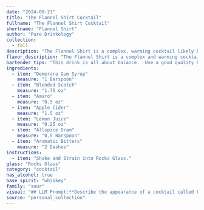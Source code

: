 ```yaml
---
date: "2024-09-23"
title: "The Flannel Shirt Cocktail"
fullname: "The Flannel Shirt Cocktail"
shortname: "Flannel Shirt"
author: "Pure Drinkology"
collection:
  - fall
description: "The Flannel Shirt is a complex, warming cocktail likely born from the Old Fashioned family. Its base of blended Scotch and Demerara syrup nods to classic whisky cocktails, while the addition of apple cider, Amaro, and spice notes creates a modern twist, perfect for fall. "
flavor_description: "The Flannel Shirt is a complex and warming cocktail. The Demerara gum syrup adds a touch of sweetness and caramel, while the blended Scotch contributes smoky and peaty notes. The Amaro provides a bitter herbal backbone, balanced by the tartness of the apple cider and lemon juice. Allspice dram and aromatic bitters round out the flavor profile with warming spices and a hint of citrus.  This cocktail is rich, comforting, and perfect for a chilly evening. "
bartender_tips: "This drink is all about balance.  Use a good quality blended scotch, and don't be afraid to let the Amaro shine through.  A touch of Demerara gum syrup sweetens it up nicely, but don't go overboard.  The apple cider adds a welcome complexity, so use a good quality one.  Shake hard with ice to chill it down and get the flavors melding.  Garnish with an apple slice or cinnamon stick for a final touch. "
ingredients:
  - item: "Demerara Gum Syrup"
    measure: "1 Barspoon"
  - item: "Blended Scotch"
    measure: "1.75 oz"
  - item: "Amaro"
    measure: "0.5 oz"
  - item: "Apple Cider"
    measure: "1.5 oz"
  - item: "Lemon Juice"
    measure: "0.25 oz"
  - item: "Allspice Dram"
    measure: "0.5 Barspoon"
  - item: "Aromatic Bitters"
    measure: "2 Dashes"
instructions:
  - item: "Shake and Strain into Rocks Glass."
glass: "Rocks Glass"
category: "cocktail"
has_alcohol: true
base_spirit: "whiskey"
family: "sour"
visual: "## LLM Prompt:**Describe the appearance of a cocktail called Flannel Shirt with the following ingredients: Demerara Gum Syrup, Blended Scotch, Amaro, Apple Cider, Lemon Juice, Allspice Dram, Aromatic Bitters.****Focus on the following aspects:*** **Color:** Is it clear, cloudy, amber, reddish, brown? Does it have any noticeable layers?* **Texture:** Is it smooth, oily, frothy, bubbly? * **Garnish:**  What garnish could be used to complement the flavors and enhance the visual appeal?**Please describe the cocktail in a way that evokes a sense of warmth, comfort, and the rustic charm of a flannel shirt.** "
source: "personal_collection"
---
```


